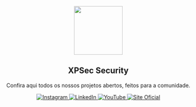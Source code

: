 <p align="center">
  <img src="https://i.imgur.com/PqWD8ek.png" height="128">
  <h2 align="center">XPSec Security</h2>
  <p align="center">Confira aqui todos os nossos projetos abertos, feitos para a comunidade.<p>
  <p align="center">
    <a href="https://instagram.com/xpsecsecurity">
    	<img src="https://img.shields.io/badge/%E2%9C%A8-Instagram%20-0a0a0a.svg?style=flat&colorA=0a0a0a" alt="Instagram" />
    </a>
    <a href="https://www.linkedin.com/company/xpsecsecurity">
    	<img src="https://img.shields.io/badge/%E2%9C%A8-LinkedIn-0a0a0a.svg?style=flat&colorA=0a0a0a" alt="LinkedIn" />
    </a>
    <a href="https://youtube.com/c/xpsecsecurity?sub_confirmation=1">
    	<img src="https://img.shields.io/badge/%E2%9C%A8-YouTube-0a0a0a.svg?style=flat&colorA=0a0a0a" alt="YouTube" />
    </a>
    <a href="https://xpsecsecurity.io/">
    	<img src="https://img.shields.io/badge/%E2%9C%A8-Site Oficial-0a0a0a.svg?style=flat&colorA=0a0a0a" alt="Site Oficial" />
    </a>
  </p>
</p>
